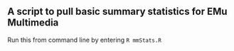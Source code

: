 ## A script to pull basic summary statistics for EMu Multimedia

Run this from command line by entering `R mmStats.R`
